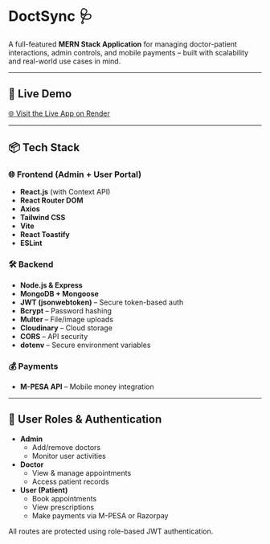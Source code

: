 # DoctSync 🩺

A full-featured **MERN Stack Application** for managing doctor-patient interactions, admin controls, and mobile payments – built with scalability and real-world use cases in mind.

---

## 🔗 Live Demo
[🌐 Visit the Live App on Render](https://doctsync-frontend.onrender.com)

---

## 📦 Tech Stack

### 🌐 Frontend (Admin + User Portal)
- **React.js** (with Context API)
- **React Router DOM**
- **Axios**
- **Tailwind CSS**
- **Vite**
- **React Toastify**
- **ESLint**

### 🛠 Backend
- **Node.js & Express**
- **MongoDB + Mongoose**
- **JWT (jsonwebtoken)** – Secure token-based auth
- **Bcrypt** – Password hashing
- **Multer** – File/image uploads
- **Cloudinary** – Cloud storage
- **CORS** – API security
- **dotenv** – Secure environment variables

### 💰 Payments
- **M-PESA API** – Mobile money integration

---

## 🔐 User Roles & Authentication

- **Admin**
  - Add/remove doctors
  - Monitor user activities
- **Doctor**
  - View & manage appointments
  - Access patient records
- **User (Patient)**
  - Book appointments
  - View prescriptions
  - Make payments via M-PESA or Razorpay

All routes are protected using role-based JWT authentication.



